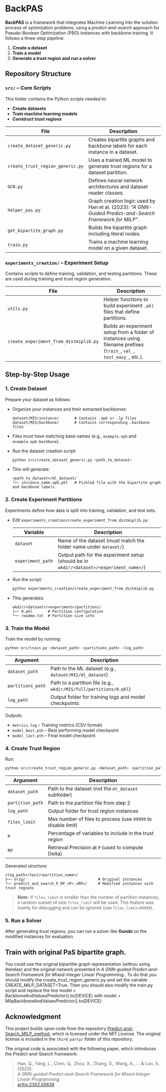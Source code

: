 # BackPAS

**BackPAS** is a framework that integrates Machine Learning into the solution process of optimization problems, using a *predict-and-search* approach for Pseudo-Boolean Optimization (PBO) instances with backbone training. It follows a three-step pipeline:

1. **Create a dataset**  
2. **Train a model**  
3. **Generate a trust region and run a solver**

## Repository Structure

### `src/` – Core Scripts

This folder contains the Python scripts needed to:

- **Create datasets**
- **Train machine learning models**
- **Construct trust regions**

| File | Description |
|------|-------------|
| `create_dataset_generic.py` | Creates bipartite graphs and backbone labels for each instance in a dataset. |
| `create_trust_region_generic.py` | Uses a trained ML model to generate trust regions for a dataset partition. |
| `GCN.py` | Defines neural network architectures and dataset reader classes. |
| `helper_pas.py` | Graph creation logic used by Han et al. (2023): _"A GNN-Guided Predict-and-Search Framework for MILP"_. |
| `get_bipartite_graph.py` | Builds the bipartite graph including literal nodes. |
| `train.py` | Trains a machine learning model on a given dataset. |

### `experiments_creation/` – Experiment Setup

Contains scripts to define training, validation, and testing partitions. These are used during training and trust region generation.

| File | Description |
|------|-------------|
| `utils.py` | Helper functions to build experiment `.pkl` files that define partitions. |
| `create_experiment_from_distmiplib.py` | Builds an experiment setup from a folder of instances using filename prefixes (`train_`, `val_`, `test_easy_`, etc.). |

## Step-by-Step Usage

### 1. Create Dataset

Prepare your dataset as follows:

- Organize your instances and their extracted backbones:

  ```
  dataset/MIS/instance/       # Contains .opb or .lp files  
  dataset/MIS/backbone/       # Contains corresponding .backbone files  
  ```

- Files must have matching base names (e.g., `example.opb` and `example.opb.backbone`).

- Run the dataset creation script:

  ```bash
  python src/create_dataset_generic.py <path_to_dataset>
  ```

- This will generate:

  ```
  <path_to_dataset>/ml_dataset/
  └── instance_name.opb.pkl   # Pickled file with the bipartite graph and backbone labels
  ```

### 2. Create Experiment Partitions

Experiments define how data is split into training, validation, and test sets.

- Edit `experiments_creation/create_experiment_from_distmiplib.py`:

  | Variable | Description |
  |----------|-------------|
  | `dataset` | Name of the dataset (must match the folder name under `dataset/`) |
  | `experiment_path` | Output path for the experiment setup (should be in `wkdir/<dataset>/<experiment_name>/`) |

- Run the script:

  ```bash
  python experiments_creation/create_experiment_from_distmiplib.py
  ```

- This generates:

  ```
  wkdir/<dataset>/<experiment>/partitions/
  ├── 0.pkl       # Partition configuration  
  └── readme.txt  # Partition size info  
  ```

### 3. Train the Model

Train the model by running:

```bash
python src/train.py <dataset_path> <partitions_path> <log_path>
```

| Argument | Description |
|----------|-------------|
| `dataset_path` | Path to the ML dataset (e.g., `dataset/MIS/ml_dataset`) |
| `partitions_path` | Path to a partition file (e.g., `wkdir/MIS/full/partitions/0.pkl`) |
| `log_path` | Output folder for training logs and model checkpoints |

Outputs:

- `metrics.log` – Training metrics (CSV format)  
- `model_best.pth` – Best performing model checkpoint  
- `model_last.pth` – Final model checkpoint  

### 4. Create Trust Region

Run:

```bash
python src/create_trust_region_generic.py <dataset_path> <partition_path> <log_path> <files_limit> <P> <RP>
```

| Argument | Description |
|----------|-------------|
| `dataset_path` | Path to the dataset (not the `ml_dataset` subfolder) |
| `partition_path` | Path to the partition file from step 2 |
| `log_path` | Output folder for trust region instances |
| `files_limit` | Max number of files to process (use `99999` to disable limit) |
| `P` | Percentage of variables to include in the trust region |
| `RP` | Retrieval Precision at `P` (used to compute Delta) |

Generated structure:

```
<log_path>/test/<partition_name>/
├── orig/                                 # Original instances  
└── predict_and_search_P_RP_<P>_<RP>/     # Modified instances with trust regions  
```

> **Note:** If `files_limit` is smaller than the number of partition instances, a random subset of size `files_limit` will be used. This feature was mainly for debugging and can be ignored (use `files_limit=99999`).

### 5. Run a Solver

After generating trust regions, you can run a solver like **Gurobi** on the modified instances for evaluation.

## Train with original PaS bipartite graph.
You could use the original bipartitie graph representation (withou using literelas) and the original network presented in *A GNN-guided Predict-and-Search Framework for Mixed-Integer Linear Programming.*. To do that you should modify the create_trust_region_generic.py and set the vairable CREATE_MILP_DATASET=True. Then you should also modify the train.py script and replace the line 
model = BackboneAndValuesPredictor().to(DEVICE)
with 
model = MilpBackboneAndValuesPredictor().to(DEVICE)

## Acknowledgment

This project builds upon code from the repository [Predict-and-Search_MILP_method](https://github.com/sribdcn/Predict-and-Search_MILP_method), which is licensed under the MIT License. The original license is included in the `third_party/` folder of this repository.

The original code is associated with the following paper, which introduces the Predict-and-Search framework:

> Han, Q., Yang, L., Chen, Q., Zhou, X., Zhang, D., Wang, A., ... & Luo, X. (2023).  
> *A GNN-guided Predict-and-Search Framework for Mixed-Integer Linear Programming.*  
> [arXiv:2302.05636](https://arxiv.org/abs/2302.05636)
